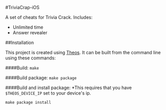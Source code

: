 #TriviaCrap-iOS

A set of cheats for Trivia Crack.
Includes:
* Unlimited time
* Answer revealer

##Installation

This project is created using [Theos](). 
It can be built from the command line using these commands:

####Build:
`make`

####Build package:
`make package`

####Build and install package:
*This requires that you have `$THEOS_DEVICE_IP` set to your device's ip.

`make package install`
